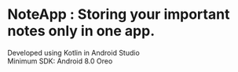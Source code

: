 # NoteApp : Storing your important notes only in one app.
Developed using Kotlin in Android Studio <br>
Minimum SDK: Android 8.0 Oreo
